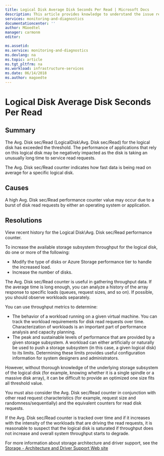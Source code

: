 ```yaml
---
title: Logical Disk Average Disk Seconds Per Read | Microsoft Docs
description: This article provides knowledge to understand the issue reported, what are the possible causes, and how to resolve the health issue identified by Azure Monitor VM Health.
services: monitoring-and-diagnostics
documentationcenter: ''
author: MGoedtel
manager: carmonm
editor: 

ms.assetid: 
ms.service: monitoring-and-diagnostics
ms.devlang: na
ms.topic: article
ms.tgt_pltfrm: na
ms.workload: infrastructure-services
ms.date: 06/14/2018
ms.author: magoedte
---
```


# Logical Disk Average Disk Seconds Per Read

## Summary

The Avg. Disk sec/Read (LogicalDisk\Avg. Disk sec/Read) for the logical disk has exceeded the threshold. The performance of applications that rely on this logical disk may be negatively impacted as the disk is taking an unusually long time to service read requests.

The Avg. Disk sec/Read counter indicates how fast data is being read on average for a specific logical disk.

## Causes

A high Avg. Disk sec/Read performance counter value may occur due to a burst of disk read requests by either an operating system or application.

## Resolutions

View recent history for the Logical Disk\Avg. Disk sec/Read performance counter.

To increase the available storage subsystem throughput for the logical disk, do one or more of the following:
- Modify the type of disks or Azure Storage performance tier to handle the increased load.
- Increase the number of disks.

The Avg. Disk sec/Read counter is useful in gathering throughput data. If the average time is long enough, you can analyze a history of the array response to specific loads (queues, request sizes, and so on). If possible, you should observe workloads separately.

You can use throughput metrics to determine:
- The behavior of a workload running on a given virtual machine. You can track the workload requirements for disk read requests over time. Characterization of workloads is an important part of performance analysis and capacity planning.
- The peak and sustainable levels of performance that are provided by a given storage subsystem. A workload can either artificially or naturally be used to push a storage subsystem (in this case, a given logical disk) to its limits. Determining these limits provides useful configuration information for system designers and administrators.

However, without thorough knowledge of the underlying storage subsystem of the logical disk (for example, knowing whether it is a single spindle or a massive disk array), it can be difficult to provide an optimized one size fits all threshold value.

You must also consider the Avg. Disk sec/Read counter in conjunction with other read request characteristics (for example, request size and randomness/sequentially) and the equivalent counters for read disk requests.

If the Avg. Disk sec/Read counter is tracked over time and if it increases with the intensity of the workloads that are driving the read requests, it is reasonable to suspect that the logical disk is saturated if throughput does not increase and overall system throughput starts to degrade.

For more information about storage architecture and driver support, see the [Storage - Architecture and Driver Support Web site](http://go.microsoft.com/fwlink/?LinkId=26156)